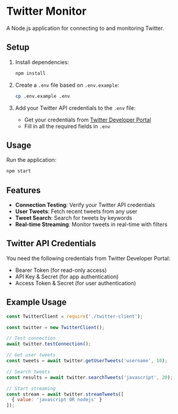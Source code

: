 # Twitter Monitor

A Node.js application for connecting to and monitoring Twitter.

## Setup

1. Install dependencies:
   ```bash
   npm install
   ```

2. Create a `.env` file based on `.env.example`:
   ```bash
   cp .env.example .env
   ```

3. Add your Twitter API credentials to the `.env` file:
   - Get your credentials from [Twitter Developer Portal](https://developer.twitter.com/)
   - Fill in all the required fields in `.env`

## Usage

Run the application:
```bash
npm start
```

## Features

- **Connection Testing**: Verify your Twitter API credentials
- **User Tweets**: Fetch recent tweets from any user
- **Tweet Search**: Search for tweets by keywords
- **Real-time Streaming**: Monitor tweets in real-time with filters

## Twitter API Credentials

You need the following credentials from Twitter Developer Portal:
- Bearer Token (for read-only access)
- API Key & Secret (for app authentication)
- Access Token & Secret (for user authentication)

## Example Usage

```javascript
const TwitterClient = require('./twitter-client');

const twitter = new TwitterClient();

// Test connection
await twitter.testConnection();

// Get user tweets
const tweets = await twitter.getUserTweets('username', 10);

// Search tweets
const results = await twitter.searchTweets('javascript', 20);

// Start streaming
const stream = await twitter.streamTweets([
  { value: 'javascript OR nodejs' }
]);
```